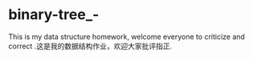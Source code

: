 # binary-tree_-
 This is my data structure homework,  welcome everyone to criticize and correct .这是我的数据结构作业，欢迎大家批评指正.
